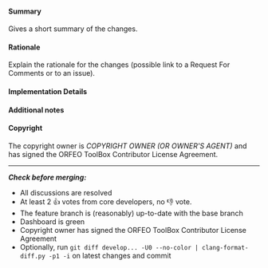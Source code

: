 #### Summary

Gives a short summary of the changes.

#### Rationale

Explain the rationale for the changes (possible link to a Request For Comments or to an issue).

#### Implementation Details

<!---
##### Classes and files
Give an overview of the implementation: main changes made to classes, files and modules. Do not paste complete diff, as it is available in the merge request already.
-->

<!--- 
##### Applications
Describe any changes made to existing applications, or new applications that have been added.
-->

<!---
##### Tests
Describe the testing strategy for new features.
-->

<!---
##### Documentation
List or link documentation modifications that were made (doxygen, example, Software Guide, application documentation, CookBook).
-->

#### Additional notes

<!--- List remaining open issues if any, and additional notes. -->

#### Copyright

The copyright owner is *COPYRIGHT OWNER (OR OWNER'S AGENT)* and has signed the ORFEO ToolBox Contributor License Agreement.

<hr>

***Check before merging:***

- All discussions are resolved
- At least 2 :thumbsup: votes from core developers, no :thumbsdown: vote.
- The feature branch is (reasonably) up-to-date with the base branch
- Dashboard is green
- Copyright owner has signed the ORFEO ToolBox Contributor License Agreement
- Optionally, run `git diff develop... -U0 --no-color | clang-format-diff.py -p1 -i` on latest changes and commit
